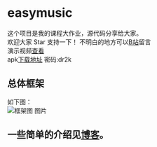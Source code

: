 # easymusic
这个项目是我的课程大作业，源代码分享给大家。  
欢迎大家 Star 支持一下！  不明白的地方可以[B站](https://www.bilibili.com/video/BV155411W7Pi)留言  
演示视频[查看](https://www.bilibili.com/video/BV155411W7Pi)  
apk[下载地址](https://lanzous.com/id881af) 密码:dr2k

## 总体框架   
如下图：  
![框架图 图片](https://img2020.cnblogs.com/blog/1466668/202006/1466668-20200602210137858-1089315215.png)


## 一些简单的介绍见[博客](https://www.cnblogs.com/Dawn-bin/p/13033655.html)。
